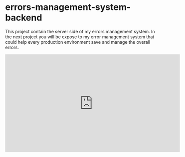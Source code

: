 # errors-management-system-backend
This project contain the server side of my errors management system. 
In the next project you will be expose to my error management system that could help every production environment save and manage the overall errors.


<p align="center">
<iframe width="560" height="315" src="https://www.youtube.com/embed/mJlsUacHaUI" title="YouTube video player" frameborder="0" allow="accelerometer; autoplay; clipboard-write; encrypted-media; gyroscope; picture-in-picture" allowfullscreen></iframe>
</p>
